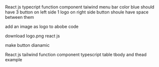 React js typecript function component taiwind menu bar color blue should have 3 button on left side 1 logo on right side button shoule have space between them 

add an image as logo to abobe code 

download logo.png react js 

make button dianamic

React js tailwind function component typescript table tbody and thead example